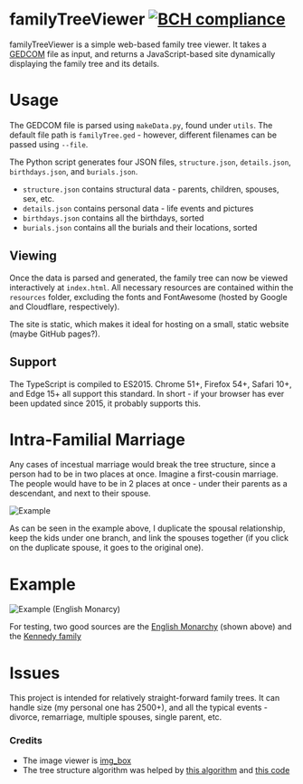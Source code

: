# familyTreeViewer [![BCH compliance](https://bettercodehub.com/edge/badge/zackh105/familyTreeViewer?branch=master)](https://bettercodehub.com/)
familyTreeViewer is a simple web-based family tree viewer. 
It takes a [GEDCOM](https://www.familysearch.org/developers/docs/guides/gedcom)
 file as input, and returns a JavaScript-based site dynamically displaying the 
 family tree and its details. 

# Usage
The GEDCOM file is parsed using `makeData.py`, found under `utils`. 
The default file path is `familyTree.ged` - however, different 
filenames can be passed using `--file`.

The Python script generates four JSON files, 
`structure.json`, `details.json`, `birthdays.json`, and `burials.json`.

* `structure.json` contains structural data - 
parents, children, spouses, sex, etc.
* `details.json` contains personal data - life events and pictures
* `birthdays.json` contains all the birthdays, sorted
* `burials.json` contains all the burials and their locations, sorted

## Viewing
Once the data is parsed and generated, the family tree can now be viewed 
interactively at `index.html`. 
All necessary resources are contained within the `resources` folder, 
excluding the fonts and FontAwesome 
(hosted by Google and Cloudflare, respectively).

The site is static, which makes it ideal for hosting on a small, static website (maybe GitHub pages?). 

## Support
The TypeScript is compiled to ES2015. 
Chrome 51+, Firefox 54+, Safari 10+, and Edge 15+ all support this standard.
In short - if your browser has ever been updated since 2015, it probably 
supports this. 



# Intra-Familial Marriage
Any cases of incestual marriage would break the tree structure, 
since a person had to be in two places at once. 
Imagine a first-cousin marriage. 
The people would have to be in 2 places at once - 
under their parents as a descendant, and next to their spouse. 


![Example](https://i.imgur.com/PZSMISW.png)

As can be seen in the example above, I duplicate the spousal relationship, 
keep the kids under one branch, and link the spouses together 
(if you click on the duplicate spouse, it goes to the original one). 



# Example

![Example (English Monarcy)](https://i.imgur.com/mXuwDfL.png)

For testing, two good sources are the [English Monarchy](https://chronoplexsoftware.com/myfamilytree/samples/) 
(shown above) and the [Kennedy family](https://chronoplexsoftware.com/myfamilytree/samples/)


# Issues

This project is intended for relatively straight-forward family trees. 
It can handle size (my personal one has 2500+), 
and all the typical events - divorce, remarriage, multiple spouses, single parent, etc.

### Credits
* The image viewer is [img_box](https://github.com/krittanon-w/IMG-BOX)
* The tree structure algorithm was helped by [this algorithm](https://rachel53461.wordpress.com/2014/04/20/algorithm-for-drawing-trees/) and [this code](https://github.com/jepst/treeViewer)
